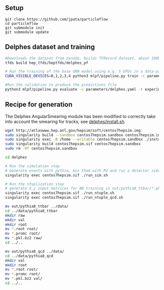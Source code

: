 ## Setup

```
git clone https://github.com/jpata/particleflow
cd particleflow
git submodule init
git submodule update
```

## Delphes dataset and training

```bash
#Downloads the dataset from zenodo, builds TFRecord dataset, about 100GB of free space needed in ~/
tfds build hep_tfds/heptfds/delphes_pf

# Run the training of the base GNN model using e.g. 5 GPUs in a data-parallel mode
CUDA_VISIBLE_DEVICES=0,1,2,3,4 python3 mlpf/pipeline.py train -c parameters/delphes.yaml

#Run the validation to produce the predictions file
python3 mlpf/pipeline.py evaluate -c parameters/delphes.yaml -t experiments/delphes_*
```

## Recipe for generation
The Delphes AngularSmearing module has been modified to correctly take into account the smearing for tracks, see [delphes/install.sh](delphes/install.sh).

```bash
wget http://atlaswww.hep.anl.gov/hepsim/soft/centos7hepsim.img
sudo singularity build --sandbox centos7hepsim.sandbox centos7hepsim.img
sudo singularity exec -B /home --writable centos7hepsim.sandbox ./install.sh
sudo singularity build centos7hepsim.sif centos7hepsim.sandbox
sudo rm -Rf centos7hepsim.sandbox
```

```bash
cd delphes

# Run the simulation step
# Generate events with pythia, mix them with PU and run a detector simulation using Delphes
singularity exec centos7hepsim.sif ./run_sim.sh

# Run the ntuplization step
# generate X,y input matrices for NN training in out/pythia8_ttbar/*.pkl.bz2
singularity exec centos7hepsim.sif ./run_ntuple.sh
singularity exec centos7hepsim.sif ./run_ntuple_qcd.sh

mv out/pythia8_ttbar ../data/
cd ../data/pythia8_ttbar
mkdir raw
mkdir val
mkdir root
mv *.root root/
mv *.promc root/
mv *.pkl.bz2 raw/
cd ../..

mv out/pythia8_qcd ../data/
cd ../data/pythia8_qcd
mkdir val
mkdir root
mv *.root root/
mv *.promc root/
mv *.pkl.bz2 val/
cd ../..
```

